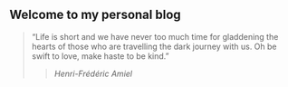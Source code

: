 ## Welcome to my personal blog

> “Life is short and we have never too much time for gladdening the hearts of those who are travelling the dark journey with us. Oh be swift to love, make haste to be kind.” 
> >  _Henri-Frédéric Amiel_</cite>
